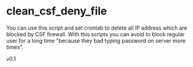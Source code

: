 # clean_csf_deny_file
You can use this script and set crontab to delete all IP address which are blocked by CSF firewall. With this scripts you can avoid to block regular user for a long time "because they bad typing password on server more times".		

v0.1	
